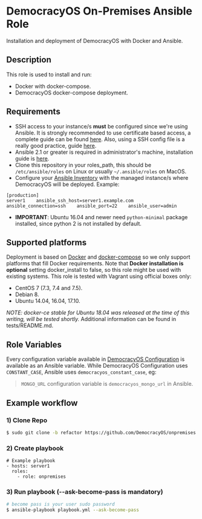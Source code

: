 # DemocracyOS On-Premises Ansible Role
Installation and deployment of DemocracyOS with Docker and Ansible.

## Description
This role is used to install and run:

* Docker with docker-compose.
* DemocracyOS docker-compose deployment.

## Requirements
* SSH access to your instance/s **must** be configured since we're using Ansible. It is strongly recommended to use certificate based access, a complete guide can be found [here](https://wiki.archlinux.org/index.php/SSH_keys). Also, using a SSH config file is a really good practice, guide [here](https://www.digitalocean.com/community/tutorials/how-to-configure-custom-connection-options-for-your-ssh-client).
* Ansible 2.1 or greater is required in administrator's machine, installation guide is [here](https://docs.ansible.com/ansible/latest/installation_guide/intro_installation.html).
* Clone this repository in your roles\_path, this should be `/etc/ansible/roles` on Linux or usually `~/.ansible/roles` on MacOS.
* Configure your [Ansible Inventory](https://docs.ansible.com/ansible/2.3/intro_inventory.html) with the managed instance/s where DemocracyOS will be deployed. Example:

```
[production]
server1    ansible_ssh_host=server1.example.com    ansible_connection=ssh    ansible_port=22    ansible_user=admin
```
* **IMPORTANT**: Ubuntu 16.04 and newer need `python-minimal` package installed, since python 2 is not installed by default.

## Supported platforms
Deployment is based on [Docker](https://www.docker.com/) and [docker-compose](https://docs.docker.com/compose/) so we only support platforms that fill Docker requirements. Note that **Docker installation is optional** setting docker\_install to false, so this role might be used with existing systems. This role is tested with Vagrant using official boxes only:

* CentOS 7 (7.3, 7.4 and 7.5).
* Debian 8.
* Ubuntu 14.04, 16.04, 17.10.

_NOTE: docker-ce stable for Ubuntu 18.04 was released at the time of this writing, will be tested shortly._
Additional information can be found in tests/README.md.

## Role Variables
Every configuration variable available in [DemocracyOS Configuration](http://docs.democracyos.org/configuration.html) is available as an Ansible variable. While DemocracyOS Configuration uses `CONSTANT_CASE`, Ansible uses `democracyos_constant_case`, eg:
> `MONGO_URL` configuration variable is `democracyos_mongo_url` in Ansible.

## Example workflow

### 1) Clone Repo

```bash
$ sudo git clone -b refactor https://github.com/DemocracyOS/onpremises /etc/ansible/roles/onpremises
```

### 2) Create playbook

```
# Example playbook
- hosts: server1
  roles:
    - role: onpremises
```

### 3) Run playbook (--ask-become-pass is mandatory)

```bash
# become pass is your user sudo password
$ ansible-playbook playbook.yml --ask-become-pass
```
